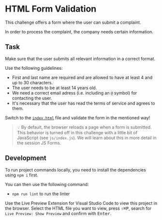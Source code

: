 # HTML Form Validation

This challenge offers a form where the user can submit a complaint.

In order to process the complaint, the company needs certain information.

## Task

Make sure that the user submits all relevant information in a correct format.

Use the following guidelines:

- First and last name are required and are allowed to have at least 4 and up to 30 characters.
- The user needs to be at least 14 years old.
- We need a correct email adress (i.e. including an `@` symbol) for contacting the user.
- It's necessary that the user has read the terms of service and agrees to them.

Switch to the [`index.html`](./index.html) file and validate the form in the mentioned way!

> 💡 By default, the browser reloads a page when a form is submitted. This behavior is turned off in this challenge with a little bit of JavaScript (see `js/index.js`). We will learn about this in more detail in the session JS Forms.

## Development

To run project commands locally, you need to install the dependencies using `npm i` first.

You can then use the following command:

- `npm run lint` to run the linter

Use the Live Preview Extension for Visual Studio Code to view this project in the browser.
Select the HTML file you want to view, press <kbd>⇧</kbd><kbd>⌘</kbd><kbd>P</kbd>, search for `Live Preview: Show Preview` and confirm with <kbd>Enter</kbd>.
